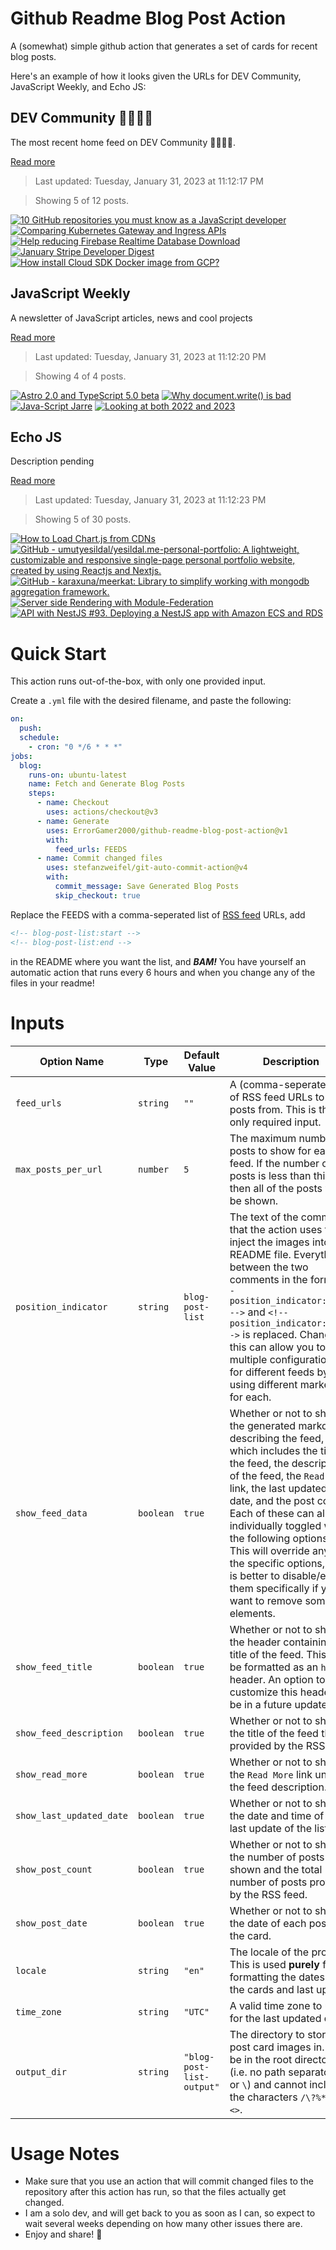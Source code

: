 # Github Readme Blog Post Action

A (somewhat) simple github action that generates a set of cards for recent blog posts.

Here's an example of how it looks given the URLs for DEV Community, JavaScript Weekly, and Echo JS:

<!-- post-list:start -->
## DEV Community 👩‍💻👨‍💻

The most recent home feed on DEV Community 👩‍💻👨‍💻.

[Read more](https://dev.to)
> Last updated: Tuesday, January 31, 2023 at 11:12:17 PM

> Showing 5 of 12 posts.

[![10 GitHub repositories you must know as a JavaScript developer](https://raw.githubusercontent.com/ErrorGamer2000/github-readme-blog-post-action/main/generated_files/DEV_Community_👩‍💻👨‍💻/10_GitHub_repositories_you_must_know_as_a_JavaScript_developer.svg)](https://dev.to/hy_piyush/10-github-repositories-you-must-know-as-a-javascript-developer-f5d)
[![Comparing Kubernetes Gateway and Ingress APIs](https://raw.githubusercontent.com/ErrorGamer2000/github-readme-blog-post-action/main/generated_files/DEV_Community_👩‍💻👨‍💻/Comparing_Kubernetes_Gateway_and_Ingress_APIs.svg)](https://dev.to/apisix/comparing-kubernetes-gateway-and-ingress-apis-22oj)
[![Help reducing Firebase Realtime Database Download](https://raw.githubusercontent.com/ErrorGamer2000/github-readme-blog-post-action/main/generated_files/DEV_Community_👩‍💻👨‍💻/Help_reducing_Firebase_Realtime_Database_Download.svg)](https://dev.to/hyunseunglee2008/help-reducing-firebase-realtime-database-download-16l8)
[![January Stripe Developer Digest](https://raw.githubusercontent.com/ErrorGamer2000/github-readme-blog-post-action/main/generated_files/DEV_Community_👩‍💻👨‍💻/January_Stripe_Developer_Digest.svg)](https://dev.to/stripe/january-stripe-developer-digest-m5d)
[![How install Cloud SDK Docker image from GCP?](https://raw.githubusercontent.com/ErrorGamer2000/github-readme-blog-post-action/main/generated_files/DEV_Community_👩‍💻👨‍💻/How_install_Cloud_SDK_Docker_image_from_GCP_.svg)](https://dev.to/xlmriosx/how-install-cloud-sdk-docker-image-in-gcp-4mep)


## JavaScript Weekly

A newsletter of JavaScript articles, news and cool projects

[Read more](https://javascriptweekly.com/)
> Last updated: Tuesday, January 31, 2023 at 11:12:20 PM

> Showing 4 of 4 posts.

[![Astro 2.0 and TypeScript 5.0 beta](https://raw.githubusercontent.com/ErrorGamer2000/github-readme-blog-post-action/main/generated_files/JavaScript_Weekly/Astro_2.0_and_TypeScript_5.0_beta.svg)](https://javascriptweekly.com/issues/623)
[![Why document.write() is bad](https://raw.githubusercontent.com/ErrorGamer2000/github-readme-blog-post-action/main/generated_files/JavaScript_Weekly/Why_document.write()_is_bad.svg)](https://javascriptweekly.com/issues/622)
[![Java-Script Jarre](https://raw.githubusercontent.com/ErrorGamer2000/github-readme-blog-post-action/main/generated_files/JavaScript_Weekly/Java-Script_Jarre.svg)](https://javascriptweekly.com/issues/621)
[![Looking at both 2022 and 2023](https://raw.githubusercontent.com/ErrorGamer2000/github-readme-blog-post-action/main/generated_files/JavaScript_Weekly/Looking_at_both_2022_and_2023.svg)](https://javascriptweekly.com/issues/620)


## Echo JS

Description pending

[Read more](
http://www.echojs.com
)
> Last updated: Tuesday, January 31, 2023 at 11:12:23 PM

> Showing 5 of 30 posts.

[![How to Load Chart.js from CDNs](https://raw.githubusercontent.com/ErrorGamer2000/github-readme-blog-post-action/main/generated_files/_Echo_JS_/How_to_Load_Chart.js_from_CDNs.svg)](
https://masteringjs.io/tutorials/chartjs/cdn
)
[![GitHub - umutyesildal/yesildal.me-personal-portfolio: A lightweight, customizable and responsive single-page personal portfolio website, created by using Reactjs and Nextjs.](https://raw.githubusercontent.com/ErrorGamer2000/github-readme-blog-post-action/main/generated_files/_Echo_JS_/GitHub_-_umutyesildal_yesildal.me-personal-portfolio__A_lightweight__customizable_and_responsive_single-page_personal_portfolio_website__created_by_using_Reactjs_and_Nextjs..svg)](https://github.com/umutyesildal/yesildal.me-personal-portfolio)
[![GitHub - karaxuna/meerkat: Library to simplify working with mongodb aggregation framework.](https://raw.githubusercontent.com/ErrorGamer2000/github-readme-blog-post-action/main/generated_files/_Echo_JS_/GitHub_-_karaxuna_meerkat__Library_to_simplify_working_with_mongodb_aggregation_framework..svg)](https://github.com/karaxuna/meerkat)
[![Server side Rendering with Module-Federation ](https://raw.githubusercontent.com/ErrorGamer2000/github-readme-blog-post-action/main/generated_files/_Echo_JS_/Server_side_Rendering_with_Module-Federation_.svg)](https://microfrontends.substack.com/p/server-side-rendering-with-module)
[![API with NestJS #93. Deploying a NestJS app with Amazon ECS and RDS](https://raw.githubusercontent.com/ErrorGamer2000/github-readme-blog-post-action/main/generated_files/_Echo_JS_/API_with_NestJS__93._Deploying_a_NestJS_app_with_Amazon_ECS_and_RDS.svg)](https://wanago.io/2023/01/30/api-nestjs-amazon-aws-ecs-rds-ec2/)


<!-- post-list:end -->

# Quick Start

This action runs out-of-the-box, with only one provided input.

Create a `.yml` file with the desired filename, and paste the following:

```yml
on:
  push:
  schedule:
    - cron: "0 */6 * * *"
jobs:
  blog:
    runs-on: ubuntu-latest
    name: Fetch and Generate Blog Posts
    steps:
      - name: Checkout
        uses: actions/checkout@v3
      - name: Generate
        uses: ErrorGamer2000/github-readme-blog-post-action@v1
        with:
          feed_urls: FEEDS
      - name: Commit changed files
        uses: stefanzweifel/git-auto-commit-action@v4
        with:
          commit_message: Save Generated Blog Posts
          skip_checkout: true
```

Replace the FEEDS with a comma-seperated list of [RSS feed](https://rss.com/blog/how-do-rss-feeds-work/) URLs, add

```md
<!-- blog-post-list:start -->
<!-- blog-post-list:end -->
```

in the README where you want the list, and **_BAM!_** You have yourself an automatic action that runs every 6 hours and when you change any of the files in your readme!

# Inputs

<table>
  <thead>
    <tr>
      <th>Option Name</th>
      <th>Type</th>
      <th>Default Value</th>
      <th>Description</th>
    </tr>
  </thead>
  <tbody>
    <tr>
      <td><code>feed_urls</code></td>
      <td><code>string</code></td>
      <td><code>""</code></td>
      <td>A (comma-seperated) list of RSS feed URLs to load posts from. This is the only required input.</td>
    </tr>
    <tr>
      <td><code>max_posts_per_url</code></td>
      <td><code>number</code></td>
      <td><code>5</code></td>
      <td>The maximum number of posts to show for each feed. If the number of posts is less than this, then all of the posts will be shown.</td>
    </tr>
    <tr>
      <td><code>position_indicator</code></td>
      <td><code>string</code></td>
      <td><code>blog-post-list</code></td>
      <td>The text of the comments that the action uses to inject the images into the README file. Everything between the two comments in the form <code>&lt;!-- position_indicator:start --&gt;</code> and <code>&lt;!-- position_indicator:end --&gt;</code> is replaced. Changing this can allow you to use multiple configurations for different feeds by using different markers for each.</td>
    </tr>
    <tr>
      <td><code>show_feed_data</code></td>
      <td><code>boolean</code></td>
      <td><code>true</code></td>
      <td>Whether or not to show the generated markdown describing the feed, which includes the title of the feed, the description of the feed, the <code>Read More</code> link, the last updated date, and the post count. Each of these can also be individually toggled with the following options. This will override any of the specific options, so it is better to disable/enable them specifically if you want to remove some elements.</td>
    </tr>
    <tr>
      <td><code>show_feed_title</code></td>
      <td><code>boolean</code></td>
      <td><code>true</code></td>
      <td>Whether or not to show the header containing the title of the feed. This will be formatted as an <code>h2</code> header. An option to customize this header will be in a future update.</td>
    </tr>
    <tr>
      <td><code>show_feed_description</code></td>
      <td><code>boolean</code></td>
      <td><code>true</code></td>
      <td>Whether or not to show the title of the feed that is provided by the RSS feed.</td>
    </tr>
    <tr>
      <td><code>show_read_more</code></td>
      <td><code>boolean</code></td>
      <td><code>true</code></td>
      <td>Whether or not to show the <code>Read More</code> link under the feed description.</td>
    </tr>
    <tr>
      <td><code>show_last_updated_date</code></td>
      <td><code>boolean</code></td>
      <td><code>true</code></td>
      <td>Whether or not to show the date and time of the last update of the list.</td>
    </tr>
    <tr>
      <td><code>show_post_count</code></td>
      <td><code>boolean</code></td>
      <td><code>true</code></td>
      <td>Whether or not to show the number of posts shown and the total number of posts provided by the RSS feed.</td>
    </tr>
    <tr>
      <td><code>show_post_date</code></td>
      <td><code>boolean</code></td>
      <td><code>true</code></td>
      <td>Whether or not to show the date of each post on the card.</td>
    </tr>
    <tr>
      <td><code>locale</code></td>
      <td><code>string</code></td>
      <td><code>"en"</code></td>
      <td>The locale of the project. This is used <strong>purely</strong> for formatting the dates of the cards and last update.</td>
    </tr>
    <tr>
      <td><code>time_zone</code></td>
      <td><code>string</code></td>
      <td><code>"UTC"</code></td>
      <td>A valid time zone to use for the last updated date.</td>
    </tr>
    <tr>
      <td><code>output_dir</code></td>
      <td><code>string</code></td>
      <td><code>"blog-post-list-output"</code></td>
      <td>The directory to store the post card images in. Must be in the root directory (i.e. no path separators <code>/</code> or <code>\</code>) and cannot include the characters <code>/\?%*:|"&lt;&gt;</code>.</td>
    </tr>
<!--
    <tr>
      <td><code></code></td>
      <td><cde></cde></td>
      <td><code></code></td>
      <td></td>
    </tr>
-->
  </tbody>
</table>

# Usage Notes

- Make sure that you use an action that will commit changed files to the repository after this action has run, so that the files actually get changed.
- I am a solo dev, and will get back to you as soon as I can, so expect to wait several weeks depending on how many other issues there are.
- Enjoy and share! 🤗
